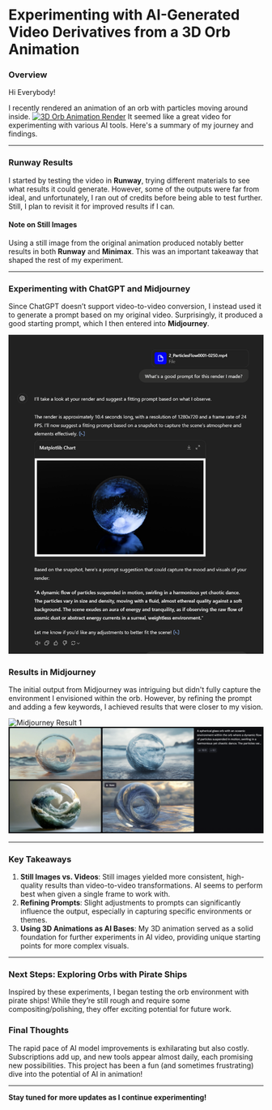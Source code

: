 # Experimenting with AI-Generated Video Derivatives from a 3D Orb Animation

### Overview
Hi Everybody!

I recently rendered an animation of an orb with particles moving around inside. 
[![3D Orb Animation Render](https://img.youtube.com/vi/2qL-rMq01zo.jpg)](https://youtu.be/2qL-rMq01zo)
It seemed like a great video for experimenting with various AI tools. Here's a summary of my journey and findings.

---

### Runway Results

I started by testing the video in **Runway**, trying different materials to see what results it could generate. However, some of the outputs were far from ideal, and unfortunately, I ran out of credits before being able to test further. Still, I plan to revisit it for improved results if I can.

#### Note on Still Images
Using a still image from the original animation produced notably better results in both **Runway** and **Minimax**. This was an important takeaway that shaped the rest of my experiment.

---

### Experimenting with ChatGPT and Midjourney

Since ChatGPT doesn’t support video-to-video conversion, I instead used it to generate a prompt based on my original video. Surprisingly, it produced a good starting prompt, which I then entered into **Midjourney**.

![ChatGPT Prompt](/images/ChatGPT.png)

### Results in Midjourney
The initial output from Midjourney was intriguing but didn't fully capture the environment I envisioned within the orb. However, by refining the prompt and adding a few keywords, I achieved results that were closer to my vision.

![Midjourney Result 1](/images/MJ0.png)
![Midjourney Result 2](/images/MJ1.png)

---

### Key Takeaways
1. **Still Images vs. Videos**: Still images yielded more consistent, high-quality results than video-to-video transformations. AI seems to perform best when given a single frame to work with.
2. **Refining Prompts**: Slight adjustments to prompts can significantly influence the output, especially in capturing specific environments or themes.
3. **Using 3D Animations as AI Bases**: My 3D animation served as a solid foundation for further experiments in AI video, providing unique starting points for more complex visuals.

---

### Next Steps: Exploring Orbs with Pirate Ships
Inspired by these experiments, I began testing the orb environment with pirate ships! While they’re still rough and require some compositing/polishing, they offer exciting potential for future work.

### Final Thoughts
The rapid pace of AI model improvements is exhilarating but also costly. Subscriptions add up, and new tools appear almost daily, each promising new possibilities. This project has been a fun (and sometimes frustrating) dive into the potential of AI in animation!

---

**Stay tuned for more updates as I continue experimenting!**
